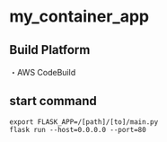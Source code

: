 # my_container_app

## Build Platform

・AWS CodeBuild

## start command

```
export FLASK_APP=/[path]/[to]/main.py
flask run --host=0.0.0.0 --port=80
```
